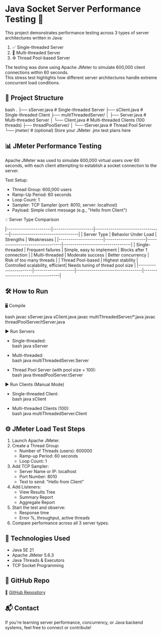 # Java Socket Server Performance Testing 🚀

This project demonstrates performance testing across 3 types of server architectures written in Java:

1. ✅ Single-threaded Server  
2. 🔁 Multi-threaded Server  
3. ⚙️ Thread Pool-based Server  

The testing was done using Apache JMeter to simulate 600,000 client connections within 60 seconds.  
This stress test highlights how different server architectures handle extreme concurrent load conditions.



## 🔧 Project Structure

bash
.
├── sServer.java             # Single-threaded Server
├── sClient.java             # Single-threaded Client
├── multiThreadedServer/
│   ├── Server.java          # Multi-threaded Server
│   └── Client.java          # Multi-threaded Clients (100 threads)
├── threadPoolServer/
│   └── tServer.java         # Thread Pool Server
└── jmeter/                  # (optional) Store your JMeter .jmx test plans here




## 📊 JMeter Performance Testing

Apache JMeter was used to simulate 600,000 virtual users over 60 seconds, with each client attempting to establish a socket connection to the server.

 Test Setup:
- Thread Group: 600,000 users
- Ramp-Up Period: 60 seconds
- Loop Count: 1
- Sampler: TCP Sampler (port: 8010, server: localhost)
- Payload: Simple client message (e.g., "Hello from Client")



 💡 Server Type Comparison

|-----------------------|---------------------|----------------------------------|-----------------------------------|
| Server Type           | Behavior Under Load | Strengths                        | Weaknesses                        |
|-----------------------|---------------------|----------------------------------|-----------------------------------|
| Single-threaded       | Frequent failures   | Simple, easy to implement        | Blocks after 1 connection         |
| Multi-threaded        | Moderate success    | Better concurrency               | Risk of too many threads          |
| Thread Pool-based     | Highest stability   | Controlled scalability, efficient| Needs tuning of thread pool size  |
|-----------------------|---------------------|----------------------------------|-----------------------------------|


## 🛠️ How to Run

 🖥️ Compile

bash
javac sServer.java sClient.java
javac multiThreadedServer/*.java
javac threadPoolServer/tServer.java


 ▶️ Run Servers

- Single-threaded:  
  bash
  java sServer
  

- Multi-threaded:  
  bash
  java multiThreadedServer.Server
  

- Thread Pool Server (with pool size = 100):  
  bash
  java threadPoolServer.tServer
  

 ▶️ Run Clients (Manual Mode)

- Single-threaded Client:  
  bash
  java sClient
  

- Multi-threaded Clients (100):  
  bash
  java multiThreadedServer.Client
  


## ⚙️ JMeter Load Test Steps

1. Launch Apache JMeter.
2. Create a Thread Group:
   - Number of Threads (users): 600000
   - Ramp-up Period: 60 seconds
   - Loop Count: 1
3. Add TCP Sampler:
   - Server Name or IP: localhost
   - Port Number: 8010
   - Text to send: "Hello from Client"
4. Add Listeners:
   - View Results Tree
   - Summary Report
   - Aggregate Report
5. Start the test and observe:
   - Response time
   - Error %, throughput, active threads
6. Compare performance across all 3 server types.

## 📎 Technologies Used

- Java SE 21
- Apache JMeter 5.6.3
- Java Threads & Executors
- TCP Socket Programming


## 📂 GitHub Repo

🔗 [GitHub Repository](https://github.com/yashadashetty07/webServer-performance)


## 📬 Contact

If you're learning server performance, concurrency, or Java backend systems, feel free to connect or contribute!

